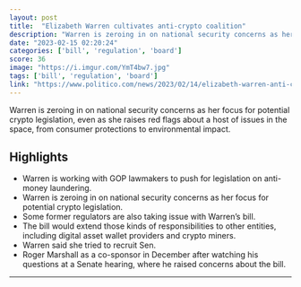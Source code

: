 ```yaml
---
layout: post
title:  "Elizabeth Warren cultivates anti-crypto coalition"
description: "Warren is zeroing in on national security concerns as her focus for potential crypto legislation, even as she raises red flags about a host of issues in the space, from consumer protections to environmental impact."
date: "2023-02-15 02:20:24"
categories: ['bill', 'regulation', 'board']
score: 36
image: "https://i.imgur.com/YmT4bw7.jpg"
tags: ['bill', 'regulation', 'board']
link: "https://www.politico.com/news/2023/02/14/elizabeth-warren-anti-crypto-ftx-00082624"
---
```


Warren is zeroing in on national security concerns as her focus for potential crypto legislation, even as she raises red flags about a host of issues in the space, from consumer protections to environmental impact.

## Highlights

- Warren is working with GOP lawmakers to push for legislation on anti-money laundering.
- Warren is zeroing in on national security concerns as her focus for potential crypto legislation.
- Some former regulators are also taking issue with Warren’s bill.
- The bill would extend those kinds of responsibilities to other entities, including digital asset wallet providers and crypto miners.
- Warren said she tried to recruit Sen.
- Roger Marshall as a co-sponsor in December after watching his questions at a Senate hearing, where he raised concerns about the bill.

---

